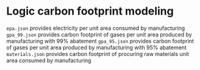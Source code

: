 # Logic carbon footprint modeling

`epa.json` provides electricity per unit area consumed by manufacturing
`gpa_99.json` provides carbon footprint of gases per unit area produced by manufacturing with 99% abatement
`gpa_95.json` provides carbon footprint of gases per unit area produced by manufacturing with 95% abatement
`materials.json` provides carbon footprint of procuring raw materials unit area consumed by manufacturing

